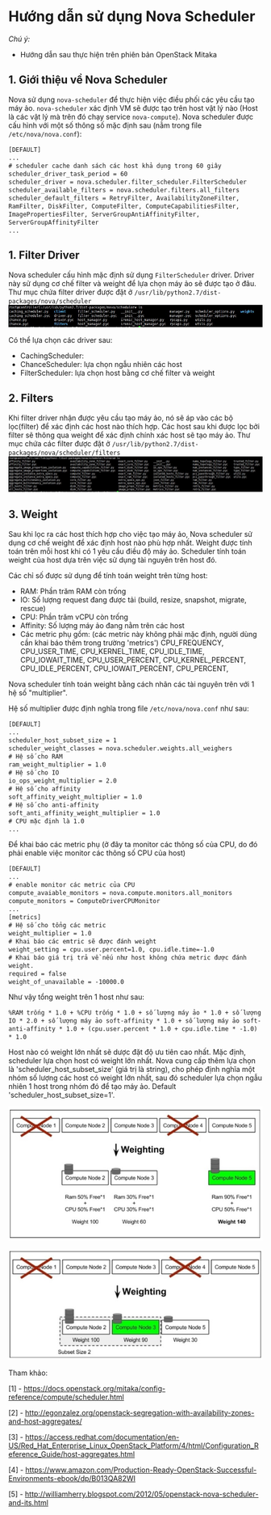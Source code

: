 # Hướng dẫn sử dụng Nova Scheduler
*Chú ý:*
 - Hướng dẫn sau thực hiện trên phiên bản OpenStack Mitaka

## 1. Giới thiệu về Nova Scheduler
Nova sử dụng `nova-scheduler` để thực hiện việc điều phối các yêu cầu tạo máy ảo. `nova-scheduler` xác định VM sẽ được tạo trên host vật lý nào (Host là các vật lý mà trên đó chạy service `nova-compute`).
Nova scheduler được cấu hình với một số thông số mặc định sau (nằm trong file `/etc/nova/nova.conf`):

```
[DEFAULT]
...
# scheduler cache danh sách các host khả dụng trong 60 giây
scheduler_driver_task_period = 60
scheduler_driver = nova.scheduler.filter_scheduler.FilterScheduler
scheduler_available_filters = nova.scheduler.filters.all_filters
scheduler_default_filters = RetryFilter, AvailabilityZoneFilter, RamFilter, DiskFilter, ComputeFilter, ComputeCapabilitiesFilter, ImagePropertiesFilter, ServerGroupAntiAffinityFilter, ServerGroupAffinityFilter
...
```

## 1. Filter Driver
Nova scheduler cấu hình mặc định sử dụng `FilterScheduler` driver. Driver này sử dụng cơ chế filter và weight để lựa chọn máy ảo sẽ được tạo ở đâu.
Thư mục chứa filter driver được đặt ở `/usr/lib/python2.7/dist-packages/nova/scheduler`
![Drivers directory](images/nova_scheduler/nova_scheduler_1.jpg)

Có thể lựa chọn các driver sau:
 - CachingScheduler: 
 - ChanceScheduler: lựa chọn ngẫu nhiên các host
 - FilterScheduler: lựa chọn host bằng cơ chế filter và weight

## 2. Filters
Khi filter driver nhận được yêu cầu tạo máy ảo, nó sẽ áp vào các bộ lọc(filter) để xác định các host nào thích hợp. Các host sau khi được lọc bởi filter sẽ thông qua weight để xác định chính xác host sẽ tạo máy ảo.
Thư mục chứa các filter được đặt ở `/usr/lib/python2.7/dist-packages/nova/scheduler/filters`
![Filters directory](images/nova_scheduler/nova_scheduler_2.jpg)

## 3. Weight
Sau khi lọc ra các host thích hợp cho việc tạo máy ảo, Nova scheduler sử dụng cơ chế weight để xác định host nào phù hợp nhất. Weight được tính toán trên mỗi host khi có 1 yêu cầu điều độ máy ảo. Scheduler tính toán weight của host dựa trên việc sử dụng tài nguyên trên host đó. 

Các chỉ số được sử dụng để tính toán weight trên từng host:
 - RAM: Phần trăm RAM còn trống
 - IO: Số lượng request đang được tải (build, resize, snapshot, migrate, rescue)
 - CPU: Phần trăm vCPU còn trống
 - Affinity: Số lượng máy ảo đang nằm trên các host
 - Các metric phụ gồm: (các metric này không phải mặc định, người dùng cần khai báo thêm trong trường 'metrics')
 		CPU_FREQUENCY,
        CPU_USER_TIME,
        CPU_KERNEL_TIME,
        CPU_IDLE_TIME,
        CPU_IOWAIT_TIME,
        CPU_USER_PERCENT,
        CPU_KERNEL_PERCENT,
        CPU_IDLE_PERCENT,
        CPU_IOWAIT_PERCENT,
        CPU_PERCENT,

Nova scheduler tính toán weight bằng cách nhân các tài nguyên trên với 1 hệ số  "multiplier".

Hệ số multiplier được định nghĩa trong file `/etc/nova/nova.conf` như sau:

```
[DEFAULT]
...
scheduler_host_subset_size = 1
scheduler_weight_classes = nova.scheduler.weights.all_weighers
# Hệ số cho RAM
ram_weight_multiplier = 1.0
# Hệ số cho IO
io_ops_weight_multiplier = 2.0
# Hệ số cho affinity
soft_affinity_weight_multiplier = 1.0
# Hệ số cho anti-affinity
soft_anti_affinity_weight_multiplier = 1.0
# CPU mặc định là 1.0
...
```

Để khai báo các metric phụ (ở đây ta monitor các thông số của CPU, do đó phải enable việc monitor các thông số CPU của host)

```
[DEFAULT]
...
# enable monitor các metric của CPU
compute_avaiable_monitors = nova.compute.monitors.all_monitors
compute_monitors = ComputeDriverCPUMonitor
...
[metrics]
# Hệ số cho tổng các metric
weight_multiplier = 1.0
# Khai báo các emtric sẽ được đánh weight
weight_setting = cpu.user.percent=1.0, cpu.idle.time=-1.0
# Khai báo giá trị trả về nếu như host không chứa metric được đánh weight.
required = false
weight_of_unavailable = -10000.0
```

Như vậy tổng weight trên 1 host như sau:
```
%RAM trống * 1.0 + %CPU trống * 1.0 + số lượng máy ảo * 1.0 + số lượng IO * 2.0 + số lượng máy ảo soft-affinity * 1.0 + số lượng máy ảo soft-anti-affinity * 1.0 + (cpu.user.percent * 1.0 + cpu.idle.time * -1.0) * 1.0
```

Host nào có weight lớn nhất sẽ dược đặt độ ưu tiên cao nhất. Mặc định, scheduler lựa chọn host có weight lớn nhất. Nova cung cấp thêm lựa chọn là 'scheduler_host_subset_size' (giá trị là string), cho phép định nghĩa một nhóm số lượng các host có weight lớn nhất, sau đó scheduler lựa chọn ngẫu nhiên 1 host trong nhóm đó để tạo máy ảo. Default 'scheduler_host_subset_size=1'.


![Weight 1](images/nova_scheduler/nova_scheduler_3.jpg)

![Weight 2](images/nova_scheduler/nova_scheduler_4.jpg)



Tham khảo:

[1] - https://docs.openstack.org/mitaka/config-reference/compute/scheduler.html

[2] - http://egonzalez.org/openstack-segregation-with-availability-zones-and-host-aggregates/

[3] - https://access.redhat.com/documentation/en-US/Red_Hat_Enterprise_Linux_OpenStack_Platform/4/html/Configuration_Reference_Guide/host-aggregates.html

[4] - https://www.amazon.com/Production-Ready-OpenStack-Successful-Environments-ebook/dp/B013QA82WI

[5] - http://williamherry.blogspot.com/2012/05/openstack-nova-scheduler-and-its.html